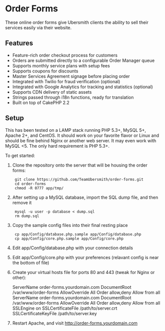 Order Forms
===========

These online order forms give Ubersmith clients the ability to sell their services easily via their website.

Features
--------

* Feature-rich order checkout process for customers
* Orders are submitted directly to a configurable Order Manager queue
* Supports monthly service plans with setup fees
* Supports coupons for discounts
* Master Services Agreement signage before placing order
* Integrated with Twilio for fraud verification (optional)
* Integrated with Google Analytics for tracking and statistics (optional)
* Supports CDN delivery of static assets
* Strings passed through i18n functions, ready for translation
* Built on top of CakePHP 2.2

Setup
-----

This has been tested on a LAMP stack running PHP 5.3+, MySQL 5+, Apache 2+, and CentOS. It should work on your favorite flavor or Linux and should be fine behind Nginx or another web server. It may even work with MySQL <5. The only hard requirement is PHP 5.3+.

To get started:

1. Clone the repository onto the server that will be housing the order forms:

		git clone https://github.com/TeamUbersmith/order-forms.git
		cd order-forms
		chmod -R 0777 app/tmp/

2. After setting up a MySQL database, import the SQL dump file, and then remove it

		mysql -u user -p database < dump.sql
		rm dump.sql

3. Copy the sample config files into their final resting place

		cp app/Config/database.php.sample app/Config/database.php
		cp app/Config/core.php.sample app/Config/core.php

4. Edit app/Config/database.php with your connection details

5. Edit app/Config/core.php with your preferences (relavant config is near the bottom of file)

6. Create your virtual hosts file for ports 80 and 443 (tweak for Nginx or other):

	<VirtualHost _default_:80>
	  ServerName order-forms.yourdomain.com
	  DocumentRoot /var/www/order-forms
	  <Directory /var/www/order-forms>
	    AllowOverride All
	    Order allow,deny
	    Allow from all
	  </Directory>
	</VirtualHost>
	
	<VirtualHost _default_:443>
	  ServerName order-forms.yourdomain.com
	  DocumentRoot /var/www/order-forms
	  <Directory /var/www/order-forms>
	    AllowOverride All
	    Order allow,deny
	    Allow from all
	  </Directory>
	  SSLEngine on
	  SSLCertificateFile /path/to/server.crt
	  SSLCertificateKeyFile /path/to/server.key
	</VirtualHost>

7. Restart Apache, and visit http://order-forms.yourdomain.com
